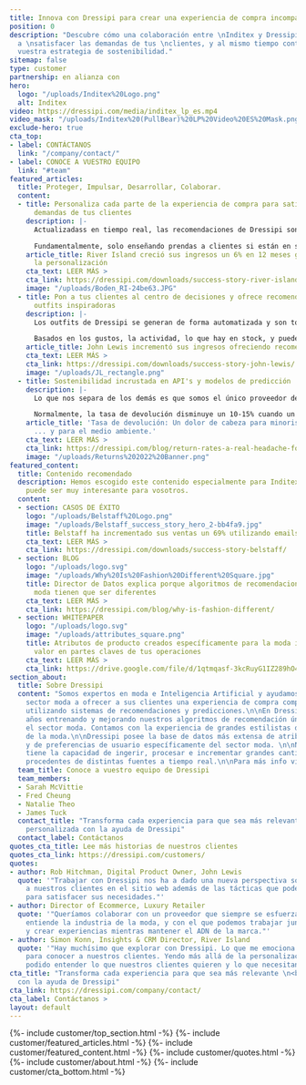 ```yaml
---
title: Innova con Dressipi para crear una experiencia de compra incomparable.
position: 0
description: "Descubre cómo una colaboración entre \nInditex y Dressipi puede ayudar
  a \nsatisfacer las demandas de tus \nclientes, y al mismo tiempo contribuir \ncon
  vuestra estrategia de sostenibilidad."
sitemap: false
type: customer
partnership: en alianza con
hero:
  logo: "/uploads/Inditex%20Logo.png"
  alt: Inditex
video: https://dressipi.com/media/inditex_lp_es.mp4
video_mask: "/uploads/Inditex%20(PullBear)%20LP%20Video%20ES%20Mask.png"
exclude-hero: true
cta_top:
- label: CONTÁCTANOS
  link: "/company/contact/"
- label: CONOCE A VUESTRO EQUIPO
  link: "#team"
featured_articles:
  title: Proteger, Impulsar, Desarrollar, Colaborar.
  content:
  - title: Personaliza cada parte de la experiencia de compra para satisfacer las
      demandas de tus clientes
    description: |-
      Actualizadass en tiempo real, las recomendaciones de Dressipi son personalizadas para cada cliente dependiendo de sus gustos e intenciones, creando una experiencia de compra excepcional a través de todos los puntos de contacto.

      Fundamentalmente, solo enseñando prendas a clientes si están en stock en su talla - una clave para personalización.
    article_title: River Island creció sus ingresos un 6% en 12 meses gracias a a
      la personalización
    cta_text: LEER MÁS >
    cta_link: https://dressipi.com/downloads/success-story-river-island/
    image: "/uploads/Boden_RI-24be63.JPG"
  - title: Pon a tus clientes al centro de decisiones y ofrece recomendaciones de
      outfits inspiradoras
    description: |-
      Los outfits de Dressipi se generan de forma automatizada y son totalmente personalizados para cada cliente, siempre manteniendo el ADN de la marca.

      Basados en los gustos, la actividad, lo que hay en stock, y puede incluir prendas que compraron previamente.
    article_title: John Lewis incrementó sus ingresos ofreciendo recomendaciones personalizadas
    cta_text: LEER MÁS >
    cta_link: https://dressipi.com/downloads/success-story-john-lewis/
    image: "/uploads/JL_rectangle.png"
  - title: Sostenibilidad incrustada en API's y modelos de predicción
    description: |-
      Lo que nos separa de los demás es que somos el único proveedor de recomendaciones que incluye las propensiones de la tasa de devolución en nuestros algoritmos. Para cada cliente, cada prenda y cada elemento.

      Normalmente, la tasa de devolución disminuye un 10-15% cuando un cliente compra una prenda tras una de nuestras recomendaciones comparado con la experiencia de compra normal.
    article_title: 'Tasa de devolución: Un dolor de cabeza para minoristas de moda
      ... y para el medio ambiente.'
    cta_text: LEER MÁS >
    cta_link: https://dressipi.com/blog/return-rates-a-real-headache-for-fashion-retailers-dot-dot-dot-and-the-environment/
    image: "/uploads/Returns%202022%20Banner.png"
featured_content:
  title: Contenido recomendado
  description: Hemos escogido este contenido especialmente para Inditex, creemos que
    puede ser muy interesante para vosotros.
  content:
  - section: CASOS DE ÉXITO
    logo: "/uploads/Belstaff%20Logo.png"
    image: "/uploads/Belstaff_success_story_hero_2-bb4fa9.jpg"
    title: Belstaff ha incrementado sus ventas un 69% utilizando emails personalizados
    cta_text: LEER MÁS >
    cta_link: https://dressipi.com/downloads/success-story-belstaff/
  - section: BLOG
    logo: "/uploads/logo.svg"
    image: "/uploads/Why%20Is%20Fashion%20Different%20Square.jpg"
    title: Director de Datos explica porque algoritmos de recomendaciones para la
      moda tienen que ser diferentes
    cta_text: LEER MÁS >
    cta_link: https://dressipi.com/blog/why-is-fashion-different/
  - section: WHITEPAPER
    logo: "/uploads/logo.svg"
    image: "/uploads/attributes_square.png"
    title: Atributos de producto creados específicamente para la moda impulsan el
      valor en partes claves de tus operaciones
    cta_text: LEER MÁS >
    cta_link: https://drive.google.com/file/d/1qtmqasf-3kcRuyG1IZ289hO4OR6WE5gN/view?usp=sharing
section_about:
  title: Sobre Dressipi
  content: "Somos expertos en moda e Inteligencia Artificial y ayudamos empresas del
    sector moda a ofrecer a sus clientes una experiencia de compra completamente personalizada,
    utilizando sistemas de recomendaciones y predicciones.\n\nEn Dressipi llevamos
    años entrenando y mejorando nuestros algoritmos de recomendación únicamente para
    el sector moda. Contamos con la experiencia de grandes estilistas de la industria
    de la moda.\n\nDressipi posee la base de datos más extensa de atributos de prendas
    y de preferencias de usuario específicamente del sector moda. \n\nNuestra plataforma
    tiene la capacidad de ingerir, procesar e incrementar grandes cantidades de datos
    procedentes de distintas fuentes a tiempo real.\n\nPara más info visita [dressipi.com](/)."
  team_title: Conoce a vuestro equipo de Dressipi
  team_members:
  - Sarah McVittie
  - Fred Cheung
  - Natalie Theo
  - James Tuck
  contact_title: "Transforma cada experiencia para que sea más relevante \n<br>\ny
    personalizada con la ayuda de Dressipi"
  contact_label: Contáctanos
quotes_cta_title: Lee más historias de nuestros clientes
quotes_cta_link: https://dressipi.com/customers/
quotes:
- author: Rob Hitchman, Digital Product Owner, John Lewis
  quote: '"Trabajar con Dressipi nos ha a dado una nueva perspectiva sobre cómo apoyar
    a nuestros clientes en el sitio web además de las tácticas que podemos utilizar
    para satisfacer sus necesidades."'
- author: Director of Ecommerce, Luxury Retailer
  quote: '"Queríamos colaborar con un proveedor que siempre se esfuerza, que verdaderamente
    entiende la industria de la moda, y con el que podemos trabajar juntos para innovar
    y crear experiencias mientras mantener el ADN de la marca."'
- author: Simon Konn, Insights & CRM Director, River Island
  quote: '"Hay muchísimo que explorar con Dressipi. Lo que me emociona es como colaboramos
    para conocer a nuestros clientes. Yendo más allá de la personalización, hemos
    podido entender lo que nuestros clientes quieren y lo que necesitan."'
cta_title: "Transforma cada experiencia para que sea más relevante \n<br>\ny personalizada
  con la ayuda de Dressipi"
cta_link: https://dressipi.com/company/contact/
cta_label: Contáctanos >
layout: default
---
```


{%- include customer/top_section.html -%}
{%- include customer/featured_articles.html -%}
{%- include customer/featured_content.html -%}
{%- include customer/quotes.html -%}
{%- include customer/about.html -%}
{%- include customer/cta_bottom.html -%}